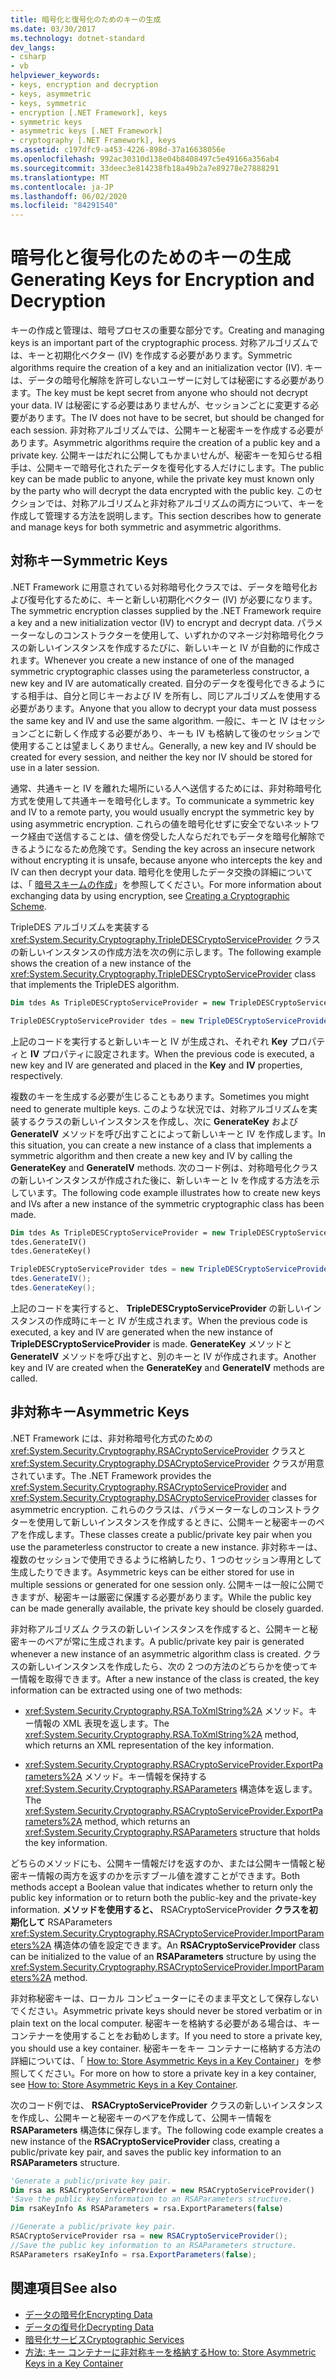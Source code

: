 ```yaml
---
title: 暗号化と復号化のためのキーの生成
ms.date: 03/30/2017
ms.technology: dotnet-standard
dev_langs:
- csharp
- vb
helpviewer_keywords:
- keys, encryption and decryption
- keys, asymmetric
- keys, symmetric
- encryption [.NET Framework], keys
- symmetric keys
- asymmetric keys [.NET Framework]
- cryptography [.NET Framework], keys
ms.assetid: c197dfc9-a453-4226-898d-37a16638056e
ms.openlocfilehash: 992ac30310d138e04b8408497c5e49166a356ab4
ms.sourcegitcommit: 33deec3e814238fb18a49b2a7e89278e27888291
ms.translationtype: MT
ms.contentlocale: ja-JP
ms.lasthandoff: 06/02/2020
ms.locfileid: "84291540"
---
```

# <a name="generating-keys-for-encryption-and-decryption"></a><span data-ttu-id="6c0b9-102">暗号化と復号化のためのキーの生成</span><span class="sxs-lookup"><span data-stu-id="6c0b9-102">Generating Keys for Encryption and Decryption</span></span>
<span data-ttu-id="6c0b9-103">キーの作成と管理は、暗号プロセスの重要な部分です。</span><span class="sxs-lookup"><span data-stu-id="6c0b9-103">Creating and managing keys is an important part of the cryptographic process.</span></span> <span data-ttu-id="6c0b9-104">対称アルゴリズムでは、キーと初期化ベクター (IV) を作成する必要があります。</span><span class="sxs-lookup"><span data-stu-id="6c0b9-104">Symmetric algorithms require the creation of a key and an initialization vector (IV).</span></span> <span data-ttu-id="6c0b9-105">キーは、データの暗号化解除を許可しないユーザーに対しては秘密にする必要があります。</span><span class="sxs-lookup"><span data-stu-id="6c0b9-105">The key must be kept secret from anyone who should not decrypt your data.</span></span> <span data-ttu-id="6c0b9-106">IV は秘密にする必要はありませんが、セッションごとに変更する必要があります。</span><span class="sxs-lookup"><span data-stu-id="6c0b9-106">The IV does not have to be secret, but should be changed for each session.</span></span> <span data-ttu-id="6c0b9-107">非対称アルゴリズムでは、公開キーと秘密キーを作成する必要があります。</span><span class="sxs-lookup"><span data-stu-id="6c0b9-107">Asymmetric algorithms require the creation of a public key and a private key.</span></span> <span data-ttu-id="6c0b9-108">公開キーはだれに公開してもかまいせんが、秘密キーを知らせる相手は、公開キーで暗号化されたデータを復号化する人だけにします。</span><span class="sxs-lookup"><span data-stu-id="6c0b9-108">The public key can be made public to anyone, while the private key must known only by the party who will decrypt the data encrypted with the public key.</span></span> <span data-ttu-id="6c0b9-109">このセクションでは、対称アルゴリズムと非対称アルゴリズムの両方について、キーを作成して管理する方法を説明します。</span><span class="sxs-lookup"><span data-stu-id="6c0b9-109">This section describes how to generate and manage keys for both symmetric and asymmetric algorithms.</span></span>  
  
## <a name="symmetric-keys"></a><span data-ttu-id="6c0b9-110">対称キー</span><span class="sxs-lookup"><span data-stu-id="6c0b9-110">Symmetric Keys</span></span>  
 <span data-ttu-id="6c0b9-111">.NET Framework に用意されている対称暗号化クラスでは、データを暗号化および復号化するために、キーと新しい初期化ベクター (IV) が必要になります。</span><span class="sxs-lookup"><span data-stu-id="6c0b9-111">The symmetric encryption classes supplied by the .NET Framework require a key and a new initialization vector (IV) to encrypt and decrypt data.</span></span> <span data-ttu-id="6c0b9-112">パラメーターなしのコンストラクターを使用して、いずれかのマネージ対称暗号化クラスの新しいインスタンスを作成するたびに、新しいキーと IV が自動的に作成されます。</span><span class="sxs-lookup"><span data-stu-id="6c0b9-112">Whenever you create a new instance of one of the managed symmetric cryptographic classes using the parameterless constructor, a new key and IV are automatically created.</span></span> <span data-ttu-id="6c0b9-113">自分のデータを復号化できるようにする相手は、自分と同じキーおよび IV を所有し、同じアルゴリズムを使用する必要があります。</span><span class="sxs-lookup"><span data-stu-id="6c0b9-113">Anyone that you allow to decrypt your data must possess the same key and IV and use the same algorithm.</span></span> <span data-ttu-id="6c0b9-114">一般に、キーと IV はセッションごとに新しく作成する必要があり、キーも IV も格納して後のセッションで使用することは望ましくありません。</span><span class="sxs-lookup"><span data-stu-id="6c0b9-114">Generally, a new key and IV should be created for every session, and neither the key nor IV should be stored for use in a later session.</span></span>  
  
 <span data-ttu-id="6c0b9-115">通常、共通キーと IV を離れた場所にいる人へ送信するためには、非対称暗号化方式を使用して共通キーを暗号化します。</span><span class="sxs-lookup"><span data-stu-id="6c0b9-115">To communicate a symmetric key and IV to a remote party, you would usually encrypt the symmetric key by using asymmetric encryption.</span></span> <span data-ttu-id="6c0b9-116">これらの値を暗号化せずに安全でないネットワーク経由で送信することは、値を傍受した人ならだれでもデータを暗号化解除できるようになるため危険です。</span><span class="sxs-lookup"><span data-stu-id="6c0b9-116">Sending the key across an insecure network without encrypting it is unsafe, because anyone who intercepts the key and IV can then decrypt your data.</span></span> <span data-ttu-id="6c0b9-117">暗号化を使用したデータ交換の詳細については、「 [暗号スキームの作成](creating-a-cryptographic-scheme.md)」を参照してください。</span><span class="sxs-lookup"><span data-stu-id="6c0b9-117">For more information about exchanging data by using encryption, see [Creating a Cryptographic Scheme](creating-a-cryptographic-scheme.md).</span></span>  
  
 <span data-ttu-id="6c0b9-118">TripleDES アルゴリズムを実装する <xref:System.Security.Cryptography.TripleDESCryptoServiceProvider> クラスの新しいインスタンスの作成方法を次の例に示します。</span><span class="sxs-lookup"><span data-stu-id="6c0b9-118">The following example shows the creation of a new instance of the <xref:System.Security.Cryptography.TripleDESCryptoServiceProvider> class that implements the TripleDES algorithm.</span></span>  
  
```vb  
Dim tdes As TripleDESCryptoServiceProvider = new TripleDESCryptoServiceProvider()  
```  
  
```csharp  
TripleDESCryptoServiceProvider tdes = new TripleDESCryptoServiceProvider();  
```  
  
 <span data-ttu-id="6c0b9-119">上記のコードを実行すると新しいキーと IV が生成され、それぞれ **Key** プロパティと **IV** プロパティに設定されます。</span><span class="sxs-lookup"><span data-stu-id="6c0b9-119">When the previous code is executed, a new key and IV are generated and placed in the **Key** and **IV** properties, respectively.</span></span>  
  
 <span data-ttu-id="6c0b9-120">複数のキーを生成する必要が生じることもあります。</span><span class="sxs-lookup"><span data-stu-id="6c0b9-120">Sometimes you might need to generate multiple keys.</span></span> <span data-ttu-id="6c0b9-121">このような状況では、対称アルゴリズムを実装するクラスの新しいインスタンスを作成し、次に **GenerateKey** および **GenerateIV** メソッドを呼び出すことによって新しいキーと IV を作成します。</span><span class="sxs-lookup"><span data-stu-id="6c0b9-121">In this situation, you can create a new instance of a class that implements a symmetric algorithm and then create a new key and IV by calling the **GenerateKey** and **GenerateIV** methods.</span></span> <span data-ttu-id="6c0b9-122">次のコード例は、対称暗号化クラスの新しいインスタンスが作成された後に、新しいキーと Iv を作成する方法を示しています。</span><span class="sxs-lookup"><span data-stu-id="6c0b9-122">The following code example illustrates how to create new keys and IVs after a new instance of the symmetric cryptographic class has been made.</span></span>  
  
```vb  
Dim tdes As TripleDESCryptoServiceProvider = new TripleDESCryptoServiceProvider()  
tdes.GenerateIV()  
tdes.GenerateKey()  
```  
  
```csharp  
TripleDESCryptoServiceProvider tdes = new TripleDESCryptoServiceProvider();  
tdes.GenerateIV();  
tdes.GenerateKey();  
```  
  
 <span data-ttu-id="6c0b9-123">上記のコードを実行すると、 **TripleDESCryptoServiceProvider** の新しいインスタンスの作成時にキーと IV が生成されます。</span><span class="sxs-lookup"><span data-stu-id="6c0b9-123">When the previous code is executed, a key and IV are generated when the new instance of **TripleDESCryptoServiceProvider** is made.</span></span> <span data-ttu-id="6c0b9-124">**GenerateKey** メソッドと **GenerateIV** メソッドを呼び出すと、別のキーと IV が作成されます。</span><span class="sxs-lookup"><span data-stu-id="6c0b9-124">Another key and IV are created when the **GenerateKey** and **GenerateIV** methods are called.</span></span>  
  
## <a name="asymmetric-keys"></a><span data-ttu-id="6c0b9-125">非対称キー</span><span class="sxs-lookup"><span data-stu-id="6c0b9-125">Asymmetric Keys</span></span>  
 <span data-ttu-id="6c0b9-126">.NET Framework には、非対称暗号化方式のための <xref:System.Security.Cryptography.RSACryptoServiceProvider> クラスと <xref:System.Security.Cryptography.DSACryptoServiceProvider> クラスが用意されています。</span><span class="sxs-lookup"><span data-stu-id="6c0b9-126">The .NET Framework provides the <xref:System.Security.Cryptography.RSACryptoServiceProvider> and <xref:System.Security.Cryptography.DSACryptoServiceProvider> classes for asymmetric encryption.</span></span> <span data-ttu-id="6c0b9-127">これらのクラスは、パラメーターなしのコンストラクターを使用して新しいインスタンスを作成するときに、公開キーと秘密キーのペアを作成します。</span><span class="sxs-lookup"><span data-stu-id="6c0b9-127">These classes create a public/private key pair when you use the parameterless constructor to create a new instance.</span></span> <span data-ttu-id="6c0b9-128">非対称キーは、複数のセッションで使用できるように格納したり、1 つのセッション専用として生成したりできます。</span><span class="sxs-lookup"><span data-stu-id="6c0b9-128">Asymmetric keys can be either stored for use in multiple sessions or generated for one session only.</span></span> <span data-ttu-id="6c0b9-129">公開キーは一般に公開できますが、秘密キーは厳密に保護する必要があります。</span><span class="sxs-lookup"><span data-stu-id="6c0b9-129">While the public key can be made generally available, the private key should be closely guarded.</span></span>  
  
 <span data-ttu-id="6c0b9-130">非対称アルゴリズム クラスの新しいインスタンスを作成すると、公開キーと秘密キーのペアが常に生成されます。</span><span class="sxs-lookup"><span data-stu-id="6c0b9-130">A public/private key pair is generated whenever a new instance of an asymmetric algorithm class is created.</span></span> <span data-ttu-id="6c0b9-131">クラスの新しいインスタンスを作成したら、次の 2 つの方法のどちらかを使ってキー情報を取得できます。</span><span class="sxs-lookup"><span data-stu-id="6c0b9-131">After a new instance of the class is created, the key information can be extracted using one of two methods:</span></span>  
  
- <span data-ttu-id="6c0b9-132"><xref:System.Security.Cryptography.RSA.ToXmlString%2A> メソッド。キー情報の XML 表現を返します。</span><span class="sxs-lookup"><span data-stu-id="6c0b9-132">The <xref:System.Security.Cryptography.RSA.ToXmlString%2A> method, which returns an XML representation of the key information.</span></span>  
  
- <span data-ttu-id="6c0b9-133"><xref:System.Security.Cryptography.RSACryptoServiceProvider.ExportParameters%2A> メソッド。キー情報を保持する <xref:System.Security.Cryptography.RSAParameters> 構造体を返します。</span><span class="sxs-lookup"><span data-stu-id="6c0b9-133">The <xref:System.Security.Cryptography.RSACryptoServiceProvider.ExportParameters%2A> method, which returns an <xref:System.Security.Cryptography.RSAParameters> structure that holds the key information.</span></span>  
  
 <span data-ttu-id="6c0b9-134">どちらのメソッドにも、公開キー情報だけを返すのか、または公開キー情報と秘密キー情報の両方を返すのかを示すブール値を渡すことができます。</span><span class="sxs-lookup"><span data-stu-id="6c0b9-134">Both methods accept a Boolean value that indicates whether to return only the public key information or to return both the public-key and the private-key information.</span></span> <span data-ttu-id="6c0b9-135">**メソッドを使用すると、** RSACryptoServiceProvider **クラスを初期化して** RSAParameters <xref:System.Security.Cryptography.RSACryptoServiceProvider.ImportParameters%2A> 構造体の値を設定できます。</span><span class="sxs-lookup"><span data-stu-id="6c0b9-135">An **RSACryptoServiceProvider** class can be initialized to the value of an **RSAParameters** structure by using the <xref:System.Security.Cryptography.RSACryptoServiceProvider.ImportParameters%2A> method.</span></span>  
  
 <span data-ttu-id="6c0b9-136">非対称秘密キーは、ローカル コンピューターにそのまま平文として保存しないでください。</span><span class="sxs-lookup"><span data-stu-id="6c0b9-136">Asymmetric private keys should never be stored verbatim or in plain text on the local computer.</span></span> <span data-ttu-id="6c0b9-137">秘密キーを格納する必要がある場合は、キー コンテナーを使用することをお勧めします。</span><span class="sxs-lookup"><span data-stu-id="6c0b9-137">If you need to store a private key, you should use a key container.</span></span> <span data-ttu-id="6c0b9-138">秘密キーをキー コンテナーに格納する方法の詳細については、「 [How to: Store Asymmetric Keys in a Key Container](how-to-store-asymmetric-keys-in-a-key-container.md)」を参照してください。</span><span class="sxs-lookup"><span data-stu-id="6c0b9-138">For more on how to store a private key in a key container, see [How to: Store Asymmetric Keys in a Key Container](how-to-store-asymmetric-keys-in-a-key-container.md).</span></span>  
  
 <span data-ttu-id="6c0b9-139">次のコード例では、 **RSACryptoServiceProvider** クラスの新しいインスタンスを作成し、公開キーと秘密キーのペアを作成して、公開キー情報を **RSAParameters** 構造体に保存します。</span><span class="sxs-lookup"><span data-stu-id="6c0b9-139">The following code example creates a new instance of the **RSACryptoServiceProvider** class, creating a public/private key pair, and saves the public key information to an **RSAParameters** structure.</span></span>  
  
```vb  
'Generate a public/private key pair.  
Dim rsa as RSACryptoServiceProvider = new RSACryptoServiceProvider()  
'Save the public key information to an RSAParameters structure.  
Dim rsaKeyInfo As RSAParameters = rsa.ExportParameters(false)  
```  
  
```csharp  
//Generate a public/private key pair.  
RSACryptoServiceProvider rsa = new RSACryptoServiceProvider();  
//Save the public key information to an RSAParameters structure.  
RSAParameters rsaKeyInfo = rsa.ExportParameters(false);  
```  
  
## <a name="see-also"></a><span data-ttu-id="6c0b9-140">関連項目</span><span class="sxs-lookup"><span data-stu-id="6c0b9-140">See also</span></span>

- [<span data-ttu-id="6c0b9-141">データの暗号化</span><span class="sxs-lookup"><span data-stu-id="6c0b9-141">Encrypting Data</span></span>](encrypting-data.md)
- [<span data-ttu-id="6c0b9-142">データの復号化</span><span class="sxs-lookup"><span data-stu-id="6c0b9-142">Decrypting Data</span></span>](decrypting-data.md)
- [<span data-ttu-id="6c0b9-143">暗号化サービス</span><span class="sxs-lookup"><span data-stu-id="6c0b9-143">Cryptographic Services</span></span>](cryptographic-services.md)
- [<span data-ttu-id="6c0b9-144">方法: キー コンテナーに非対称キーを格納する</span><span class="sxs-lookup"><span data-stu-id="6c0b9-144">How to: Store Asymmetric Keys in a Key Container</span></span>](how-to-store-asymmetric-keys-in-a-key-container.md)
